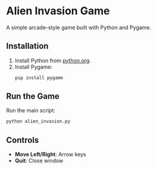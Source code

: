 
# Alien Invasion Game

A simple arcade-style game built with Python and Pygame.

## Installation

1. Install Python from [python.org](https://www.python.org/).
2. Install Pygame:
   ```bash
   pip install pygame
   ```

## Run the Game

Run the main script:

```bash
python alien_invasion.py
```

## Controls

- **Move Left/Right**: Arrow keys
- **Quit**: Close window

